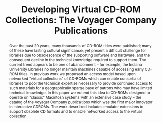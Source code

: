 ---
abstract: 'Over the past 20 years, many thousands of CD-ROM titles were published;
  many of these have lasting cultural significance, yet present a difficult challenge
  for libraries due to obsolescence of the supporting software and hardware, and the
  consequent decline in the technical knowledge required to support them. The current
  trend appears to be one of abandonment – for example, the Indiana University Libraries
  no longer maintain machines capable of accessing early CD-ROM titles.

  In previous work we proposed an access model based upon networked “virtual collections”
  of CD-ROMs which can enable consortia of libraries to pool the technical expertise
  necessary to provide continued access to such materials for a geographically sparse
  base of patrons who may have limited technical knowledge.

  In this paper we extend this idea to CD-ROMs designed to operate on “classic” Macintosh
  systems with an extensive case study – the catalog of the Voyager Company publications
  which was the first major innovator in interactive CDROMs. The work described includes
  emulator extensions to support obsolete CD formats and to enable networked access
  to the virtual collection.'
creators:
- Brown, Geoffrey
date: null
document_url: https://services.phaidra.univie.ac.at/api/object/o:294243/download
grand_parent: iPRES
institutions: []
keywords:
- singapore
- emulation
- digital preservation
- voyager company
landing_page_url: https://phaidra.univie.ac.at/o:294243
language: eng
layout: publication
license: CC BY-SA 3.0 AT
notes_url: null
parent: iPRES 2011
publication_type: paper
size: 607478
slides_url: null
source_name: iPRES
stream_url: null
title: 'Developing Virtual CD-ROM Collections: The Voyager Company Publications'
year: 2011
---